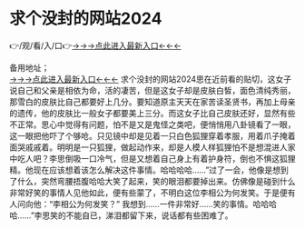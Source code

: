 # 求个没封的网站2024
👉/观/看/入/口👉<a href="https://8h6e.com ">→→→点此进入最新入口←←←</a>
   

备用地址；  
<a href="https://6h8k.top ">→→→点此进入最新入口←←←</a>
求个没封的网站2024思在近前看的贴切，这女子说自己和父亲是相依为命，活的凄苦，但是这女子却是皮肤白皙，面色清纯秀丽，那雪白的皮肤比自己都要好上几分。要知道原主天天在家苦读圣贤书，再加上母亲的遗传，他的皮肤比一般女子都要美上三分。而这女子比自己皮肤还好，显然有些不正常。思心中觉得有问题，怕不是又是鬼怪之类吧，便悄悄用八卦镜看了一眼，这一眼把他吓了个够呛。只见镜中却是见着一只白色狐狸穿着孝服，用着爪子掩着面哭戚戚着。明明是一只狐狸，做起动作来，却是人模人样狐狸怕不是想混进人家中吃人吧？李思倒吸一口冷气，但是又想着自己身上有着护身符，倒也不惧这狐狸精。他现在应该想着该怎么解决这件事情。哈哈哈哈……”过了一会，他像是想到了什么，突然弯腰捂腹哈哈大笑了起来，笑的眼泪都要掉出来。仿佛像是碰到什么非常好笑的事情人见他如此，便有些蒙了，不明白这位李相公为何发笑。于是便有人问向他：“李相公为何发笑？”
我想到……一件非常好……笑的事情。哈哈哈哈……”李思笑的不能自已，涕泪都留下来，说话都有些困难了。
